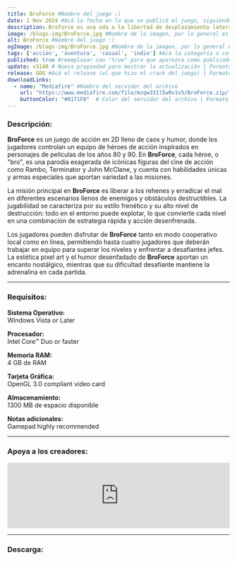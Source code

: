 ```yaml
---
title: BroForce #Nombre del juego :)
date: 1 Nov 2024 #Acá la fecha en la que se publicó el juego, siguiendo este formato: Dia "30", Mes "Oct", Año "2024" = como debe quedar: 30 Oct 2024
description: Broforce es una oda a la libertad de desplazamiento lateral repleta de acción en la que controlas a una organización paramilitar tan musculada como mal financiada que se especializa en el uso excesivo de la fuerza. #Acá una mini descripción del juego
image: /blogs-img/BroForce.jpg #Nombre de la imagen, por lo general es exactamente el mismo nombre que el juego excluyendo lo ":" (Dos puntos)
alt: BroForce #Nombre del juego :)
ogImage: /blogs-img/BroForce.jpg #Nombre de la imagen, por lo general es exactamente el mismo nombre que el juego excluyendo lo ":" (Dos puntos)
tags: ['acción', 'aventura', 'casual', 'indie'] #Acá la categoría o categorías del juego, si es más de una se coloca en este formato: ['categoría1', 'categoría2']
published: true #reemplazar con "true" para que aparezca como publicado
update: v3148 # Nueva propiedad para mostrar la actualización | Formato: v1.0.0
release: GOG #Acá el release (el que hizo el crack del juego) | Formato: Nicolhetti
downloadLinks:
  - name: "Mediafire" #Nombre del servidor del archivo
    url: "https://www.mediafire.com/file/mzqw331l5w0v1v5/BroForce.zip/file" #Link de descarga
    buttonColor: "#0171F0"  # Color del servidor del archivo | Formato hexadecimal | MediaFire: #0171F0 | Buzzheavier: #FF6600 |
---
```


<!--En VSCode seleccionando una palabra, por ejemplo: "BroForce" y apretando Ctrl+F2 se seleccionan todas las palabras iguales-->

### Descripción:
**BroForce** es un juego de acción en 2D lleno de caos y humor, donde los jugadores controlan un equipo de héroes de acción inspirados en personajes de películas de los años 80 y 90. En **BroForce**, cada héroe, o "bro", es una parodia exagerada de icónicas figuras del cine de acción como Rambo, Terminator y John McClane, y cuenta con habilidades únicas y armas especiales que aportan variedad a las misiones.

La misión principal en **BroForce** es liberar a los rehenes y erradicar el mal en diferentes escenarios llenos de enemigos y obstáculos destructibles. La jugabilidad se caracteriza por su estilo frenético y su alto nivel de destrucción: todo en el entorno puede explotar, lo que convierte cada nivel en una combinación de estrategia rápida y acción desenfrenada.

Los jugadores pueden disfrutar de **BroForce** tanto en modo cooperativo local como en línea, permitiendo hasta cuatro jugadores que deberán trabajar en equipo para superar los niveles y enfrentar a desafiantes jefes. La estética pixel art y el humor desenfadado de **BroForce** aportan un encanto nostálgico, mientras que su dificultad desafiante mantiene la adrenalina en cada partida.

<!--Prompt para Chat-GPT: Hazme una descripción para el juego "BroForce" y cada que menciones "BroForce" ponlo en negrita -->

---

### Requisitos:
**Sistema Operativo:**  
Windows Vista or Later

**Procesador:**  
Intel Core™ Duo or faster

**Memoria RAM:**  
4 GB de RAM

**Tarjeta Gráfica:**  
OpenGL 3.0 compliant video card

**Almacenamiento:**  
1300 MB de espacio disponible

**Notas adicionales:**  
Gamepad highly recommended

<!--Si falta o sobra un requisito se quita o se agrega manteniendo el mismo formato-->

---

### Apoya a los creadores:
<iframe src="https://store.steampowered.com/widget/274190/" frameborder="0" style="background-color: transparent; width: 100% !important; aspect-ratio: 646 / 190;"></iframe>

<!--Reemplazar los numeros (AppID) del juego (en este caso 274190) por el numero (AppID) correspondiente con el juego a publicar-->
<!--El AppID se encuentra en la URL del Juego en Steam-->

---

### Descarga:
